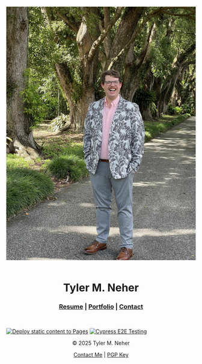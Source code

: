 <div id="page-container">
        <div id="content-wrap">
            <div class="row">
                <div class="column">
                    <p>
                        <img src="https://raw.githubusercontent.com/tylermneher/www.tylermneher.me/main/tylermneher.jpg"
                            alt=" tylermneher" />
                    </p>
                </div>
                <div class="column">
                    <h1 align="center">Tyler M. Neher</h1>
                    <h3 align="center"><a data-cy="index-body-resume" href="https://resume.tylermneher.me">Resume</a> | <a
                            data-cy="index-body-portfolio" href="portfolio.html">Portfolio</a> | <a
                            data-cy="index-body-contact" href="contact.html">Contact</a></h3>
                    </div>
            </div>
        </div>

<br />


[![Deploy static content to Pages](https://github.com/tylermneher/www.tylermneher.me/actions/workflows/static.yml/badge.svg)](https://github.com/tylermneher/www.tylermneher.me/actions/workflows/static.yml) [![Cypress E2E Testing](https://github.com/tylermneher/www.tylermneher.me/actions/workflows/cy.yml/badge.svg)](https://github.com/tylermneher/www.tylermneher.me/actions/workflows/cy.yml)


<div id="footer">
    <p align="center">© 2025 Tyler M. Neher</p>
    <p align="center"><a data-cy="index-footer-contact" href="contact.html">Contact Me</a> | <a rel="pgpkey" href="tyler.pubkey.asc">PGP Key</a></p>
</div>